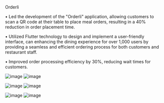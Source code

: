 Orderli

•	Led the development of the "Orderli" application, allowing customers to scan a QR code at their table to place meal orders, resulting in a 40% reduction in order placement time.

•	Utilized Flutter technology to design and implement a user-friendly interface, can enhancing the dining experience for over 1,000 users by providing a seamless and efficient ordering process for both customers and restaurant staff.

•	Improved order processing efficiency by 30%, reducing wait times for customers.

![image](https://github.com/omsawant0804/Orderli/assets/152958477/8eb503b4-cda7-4f91-9721-ec7353c06604)   ![image](https://github.com/omsawant0804/Orderli/assets/152958477/119f1459-03e1-476e-83d3-c26b815c0da1)

![image](https://github.com/omsawant0804/Orderli/assets/152958477/aab1940c-fafd-432a-b8dc-668c3d058cfd)   ![image](https://github.com/omsawant0804/Orderli/assets/152958477/7b41002f-146e-4741-ae4e-6e665c62cb01)

![image](https://github.com/omsawant0804/Orderli/assets/152958477/556e0eba-10e2-4fb7-9e32-c375c0197646)   ![image](https://github.com/omsawant0804/Orderli/assets/152958477/16811da1-a24c-4039-ba89-10f8a6dec22c)






